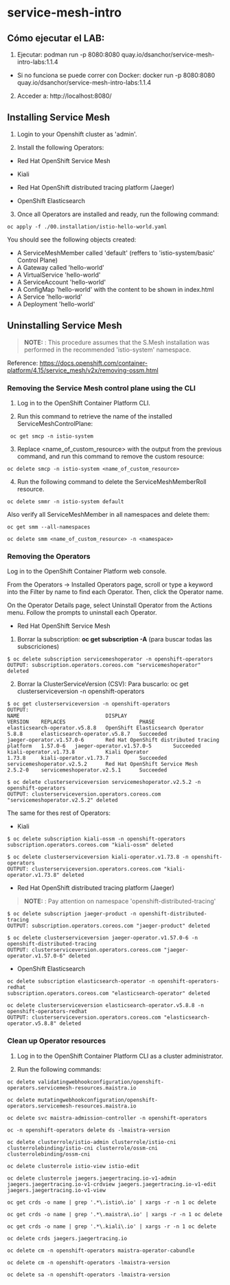 # service-mesh-intro

## Cómo ejecutar el LAB:
1. Ejecutar: podman run -p 8080:8080 quay.io/dsanchor/service-mesh-intro-labs:1.1.4
- Si no funciona se puede correr con Docker: docker run -p 8080:8080 quay.io/dsanchor/service-mesh-intro-labs:1.1.4
2. Acceder a: http://localhost:8080/


## Installing Service Mesh

1. Login to your Openshift cluster as 'admin'.

2. Install the following Operators:

- Red Hat OpenShift Service Mesh

- Kiali

- Red Hat OpenShift distributed tracing platform (Jaeger)

- OpenShift Elasticsearch


3. Once all Operators are installed and ready, run the following command:

```
oc apply -f ./00.installation/istio-hello-world.yaml
```

You should see the following objects created:
- A ServiceMeshMember called 'default' (reffers to 'istio-system/basic' Control Plane) 
- A Gateway called 'hello-world'
- A VirtualService 'hello-world'
- A ServiceAccount 'hello-world'
- A ConfigMap 'hello-world' with the content to be shown in index.html
- A Service 'hello-world'
- A Deployment 'hello-world'

## Uninstalling Service Mesh

> **NOTE:** : This procedure assumes that the S.Mesh installation was performed in the recommended 'istio-system' namespace.

Reference: https://docs.openshift.com/container-platform/4.15/service_mesh/v2x/removing-ossm.html

### Removing the Service Mesh control plane using the CLI
1. Log in to the OpenShift Container Platform CLI.

2. Run this command to retrieve the name of the installed ServiceMeshControlPlane:

```
 oc get smcp -n istio-system
```

3. Replace <name_of_custom_resource> with the output from the previous command, and run this command to remove the custom resource:

```
oc delete smcp -n istio-system <name_of_custom_resource>
```

4. Run the following command to delete the ServiceMeshMemberRoll resource.

```
oc delete smmr -n istio-system default
```

Also verify all ServiceMeshMember in all namespaces and delete them:

```
oc get smm --all-namespaces
```

```
oc delete smm <name_of_custom_resource> -n <namespace>
```

### Removing the Operators
Log in to the OpenShift Container Platform web console.

From the Operators → Installed Operators page, scroll or type a keyword into the Filter by name to find each Operator. Then, click the Operator name.

On the Operator Details page, select Uninstall Operator from the Actions menu. Follow the prompts to uninstall each Operator.

- Red Hat OpenShift Service Mesh
1. Borrar la subscription: **oc get subscription -A** (para buscar todas las subscriciones)
```
$ oc delete subscription servicemeshoperator -n openshift-operators
OUTPUT: subscription.operators.coreos.com "servicemeshoperator" deleted
```
2. Borrar la ClusterServiceVersion (CSV):
Para buscarlo: oc get clusterserviceversion -n openshift-operators

```
$ oc get clusterserviceversion -n openshift-operators
OUTPUT:
NAME                            DISPLAY                                          VERSION    REPLACES                        PHASE
elasticsearch-operator.v5.8.8   OpenShift Elasticsearch Operator                 5.8.8      elasticsearch-operator.v5.8.7   Succeeded
jaeger-operator.v1.57.0-6       Red Hat OpenShift distributed tracing platform   1.57.0-6   jaeger-operator.v1.57.0-5       Succeeded
kiali-operator.v1.73.8          Kiali Operator                                   1.73.8     kiali-operator.v1.73.7          Succeeded
servicemeshoperator.v2.5.2      Red Hat OpenShift Service Mesh                   2.5.2-0    servicemeshoperator.v2.5.1      Succeeded
```

```
$ oc delete clusterserviceversion servicemeshoperator.v2.5.2 -n openshift-operators
OUTPUT: clusterserviceversion.operators.coreos.com "servicemeshoperator.v2.5.2" deleted
```

The same for thes rest of Operators:

- Kiali
```
$ oc delete subscription kiali-ossm -n openshift-operators
subscription.operators.coreos.com "kiali-ossm" deleted

$ oc delete clusterserviceversion kiali-operator.v1.73.8 -n openshift-operators
OUTPUT: clusterserviceversion.operators.coreos.com "kiali-operator.v1.73.8" deleted
```

- Red Hat OpenShift distributed tracing platform (Jaeger)

> **NOTE:** : Pay attention on namespace 'openshift-distributed-tracing'

```
$ oc delete subscription jaeger-product -n openshift-distributed-tracing
OUTPUT: subscription.operators.coreos.com "jaeger-product" deleted

$ oc delete clusterserviceversion jaeger-operator.v1.57.0-6 -n openshift-distributed-tracing
OUTPUT: clusterserviceversion.operators.coreos.com "jaeger-operator.v1.57.0-6" deleted
```

- OpenShift Elasticsearch
```
oc delete subscription elasticsearch-operator -n openshift-operators-redhat
subscription.operators.coreos.com "elasticsearch-operator" deleted

oc delete clusterserviceversion elasticsearch-operator.v5.8.8 -n openshift-operators-redhat
OUTPUT: clusterserviceversion.operators.coreos.com "elasticsearch-operator.v5.8.8" deleted
```

### Clean up Operator resources
1. Log in to the OpenShift Container Platform CLI as a cluster administrator.

2. Run the following commands:

```
oc delete validatingwebhookconfiguration/openshift-operators.servicemesh-resources.maistra.io

oc delete mutatingwebhookconfiguration/openshift-operators.servicemesh-resources.maistra.io

oc delete svc maistra-admission-controller -n openshift-operators

oc -n openshift-operators delete ds -lmaistra-version

oc delete clusterrole/istio-admin clusterrole/istio-cni clusterrolebinding/istio-cni clusterrole/ossm-cni clusterrolebinding/ossm-cni

oc delete clusterrole istio-view istio-edit

oc delete clusterrole jaegers.jaegertracing.io-v1-admin jaegers.jaegertracing.io-v1-crdview jaegers.jaegertracing.io-v1-edit jaegers.jaegertracing.io-v1-view

oc get crds -o name | grep '.*\.istio\.io' | xargs -r -n 1 oc delete

oc get crds -o name | grep '.*\.maistra\.io' | xargs -r -n 1 oc delete

oc get crds -o name | grep '.*\.kiali\.io' | xargs -r -n 1 oc delete

oc delete crds jaegers.jaegertracing.io

oc delete cm -n openshift-operators maistra-operator-cabundle

oc delete cm -n openshift-operators -lmaistra-version

oc delete sa -n openshift-operators -lmaistra-version
```

